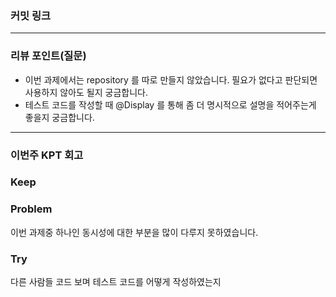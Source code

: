 ### **커밋 링크**
<!-- 
좋은 피드백을 받기 위해 가장 중요한 것은 코드를 작성할 때 커밋을 작업 단위로 잘 쪼개는 것입니다.
모든 작업을 하나의 커밋에 진행하고 PR을 하면 구조 파악에 많은 시간을 소모하기 때문에 절대로
좋은 피드백을 받을 수 없습니다.

pointService 및 테스트코드 : fbe51929

-->

---
### **리뷰 포인트(질문)**
- 이번 과제에서는 repository 를 따로 만들지 않았습니다. 필요가 없다고 판단되면 사용하지 않아도 될지 궁금합니다.
- 테스트 코드를 작성할 때 @Display 를 통해 좀 더 명시적으로 설명을 적어주는게 좋을지 궁금합니다.


---
### **이번주 KPT 회고**

### Keep
<!-- 유지해야 할 좋은 점 -->


### Problem
<!--개선이 필요한 점-->
이번 과제중 하나인 동시성에 대한 부분을 많이 다루지 못하였습니다.


### Try
<!-- 새롭게 시도할 점 -->
다른 사람들 코드 보며 테스트 코드를 어떻게 작성하였는지 
